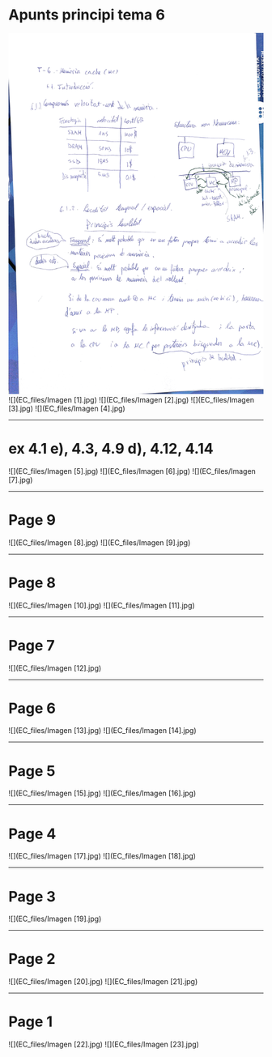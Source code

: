 # Apunts principi tema 6

![](./EC_files/Imagen.jpg)
![](EC_files/Imagen [1].jpg)
![](EC_files/Imagen [2].jpg)
![](EC_files/Imagen [3].jpg)
![](EC_files/Imagen [4].jpg)



------



# ex 4.1 e), 4.3, 4.9 d), 4.12, 4.14



![](EC_files/Imagen [5].jpg)
![](EC_files/Imagen [6].jpg)
![](EC_files/Imagen [7].jpg)



------



# Page 9



![](EC_files/Imagen [8].jpg)
![](EC_files/Imagen [9].jpg)



------



# Page 8



![](EC_files/Imagen [10].jpg)
![](EC_files/Imagen [11].jpg)



------



# Page 7



![](EC_files/Imagen [12].jpg)



------



# Page 6



![](EC_files/Imagen [13].jpg)
![](EC_files/Imagen [14].jpg)



------



# Page 5



![](EC_files/Imagen [15].jpg)
![](EC_files/Imagen [16].jpg)



------



# Page 4



![](EC_files/Imagen [17].jpg)
![](EC_files/Imagen [18].jpg)



------



# Page 3



![](EC_files/Imagen [19].jpg)



------



# Page 2





![](EC_files/Imagen [20].jpg)
![](EC_files/Imagen [21].jpg)



------



# Page 1



![](EC_files/Imagen [22].jpg)
![](EC_files/Imagen [23].jpg)
